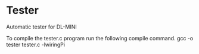 # Tester
Automatic tester for DL-MINI

To compile the tester.c program run the following compile command.
gcc -o tester tester.c -lwiringPi

